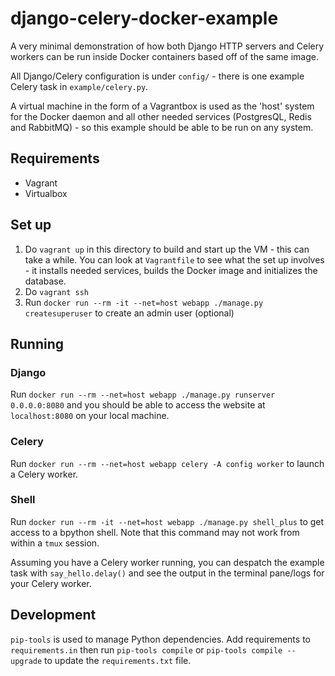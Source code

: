 # django-celery-docker-example
A very minimal demonstration of how both Django HTTP servers and Celery workers can be run inside Docker containers based off of the same image.

All Django/Celery configuration is under `config/` - there is one example Celery task in `example/celery.py`.

A virtual machine in the form of a Vagrantbox is used as the 'host' system for the Docker daemon and all other needed services (PostgresQL, Redis and RabbitMQ) - so this example should be able to be run on any system.

## Requirements

* Vagrant
* Virtualbox

## Set up

1. Do `vagrant up` in this directory to build and start up the VM - this can take a while. You can look at `Vagrantfile` to see what the set up involves - it installs needed services, builds the Docker image and initializes the database.
2. Do `vagrant ssh`
3. Run `docker run --rm -it --net=host webapp ./manage.py createsuperuser` to create an admin user (optional)

## Running

### Django
Run `docker run --rm --net=host webapp ./manage.py runserver 0.0.0.0:8080` and you should be able to access the website at `localhost:8080` on your local machine.

### Celery
Run `docker run --rm --net=host webapp celery -A config worker` to launch a Celery worker.

### Shell
Run `docker run --rm -it --net=host webapp ./manage.py shell_plus` to get access to a bpython shell. Note that this command may not work from within a `tmux` session.

Assuming you have a Celery worker running, you can despatch the example task with `say_hello.delay()` and see the output in the terminal pane/logs for your Celery worker.

## Development
`pip-tools` is used to manage Python dependencies. Add requirements to `requirements.in` then run `pip-tools compile` or `pip-tools compile --upgrade` to update the `requirements.txt` file.
